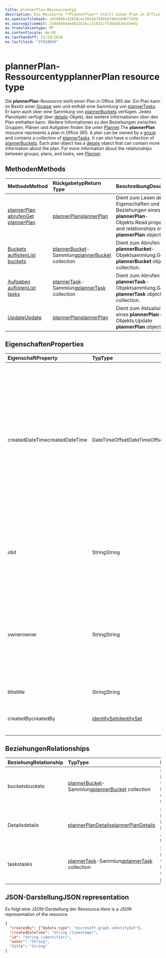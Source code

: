 ```yaml
---
title: plannerPlan-Ressourcentyp
description: Die Ressource **PlannerPlan** stellt einen Plan in Office 365. Ein Plan kann eine Gruppe Besitz und enthält eine Auflistung von PlannerTasks. Sie können auch eine Auflistung von PlannerBuckets verfügen. Jedes Plan-Objekt ist ein Details-Objekt, das Informationen über den Plan enthalten kann. Weitere Informationen zu den Beziehungen zwischen Gruppen, Pläne und Aufgaben finden Sie unter Planner.
ms.openlocfilehash: cd2990bc42929c4c501e676d05d7d643dd6f7d3d
ms.sourcegitcommit: 334e84b4aed63162bcc31831cffd6d363dafee02
ms.translationtype: MT
ms.contentlocale: de-DE
ms.lasthandoff: 11/29/2018
ms.locfileid: "27019836"
---
```

# <a name="plannerplan-resource-type"></a><span data-ttu-id="7e750-107">plannerPlan-Ressourcentyp</span><span class="sxs-lookup"><span data-stu-id="7e750-107">plannerPlan resource type</span></span>

<span data-ttu-id="7e750-p102">Die **plannerPlan**-Ressource stellt einen Plan in Office 365 dar. Ein Plan kann im Besitz einer [Gruppe](group.md) sein und enthält eine Sammlung von [plannerTasks](plannertask.md). Er kann auch über eine Sammlung von [plannerBuckets](plannerbucket.md) verfügen. Jedes Planobjekt verfügt über [details](plannerplandetails.md)-Objekt, das weitere Informationen über den Plan enthalten kann. Weitere Informationen zu den Beziehungen zwischen Gruppen, Plänen und Aufgaben finden Sie unter [Planner](planner-overview.md).</span><span class="sxs-lookup"><span data-stu-id="7e750-p102">The **plannerPlan** resource represents a plan in Office 365. A plan can be owned by a [group](group.md) and contains a collection of [plannerTasks](plannertask.md). It can also have a collection of [plannerBuckets](plannerbucket.md). Each plan object has a [details](plannerplandetails.md) object that can contain more information about the plan. For more information about the relationships between groups, plans, and tasks, see [Planner](planner-overview.md).</span></span>

## <a name="methods"></a><span data-ttu-id="7e750-113">Methoden</span><span class="sxs-lookup"><span data-stu-id="7e750-113">Methods</span></span>

| <span data-ttu-id="7e750-114">Methode</span><span class="sxs-lookup"><span data-stu-id="7e750-114">Method</span></span>           | <span data-ttu-id="7e750-115">Rückgabetyp</span><span class="sxs-lookup"><span data-stu-id="7e750-115">Return Type</span></span>    |<span data-ttu-id="7e750-116">Beschreibung</span><span class="sxs-lookup"><span data-stu-id="7e750-116">Description</span></span>|
|:---------------|:--------|:----------|
|[<span data-ttu-id="7e750-117">plannerPlan abrufen</span><span class="sxs-lookup"><span data-stu-id="7e750-117">Get plannerPlan</span></span>](../api/plannerplan-get.md) | [<span data-ttu-id="7e750-118">plannerPlan</span><span class="sxs-lookup"><span data-stu-id="7e750-118">plannerPlan</span></span>](plannerplan.md) |<span data-ttu-id="7e750-119">Dient zum Lesen der Eigenschaften und Beziehungen eines **plannerPlan**-Objekts.</span><span class="sxs-lookup"><span data-stu-id="7e750-119">Read properties and relationships of **plannerPlan** object.</span></span>|
|[<span data-ttu-id="7e750-120">Buckets auflisten</span><span class="sxs-lookup"><span data-stu-id="7e750-120">List buckets</span></span>](../api/plannerplan-list-buckets.md) |<span data-ttu-id="7e750-121">[plannerBucket](plannerbucket.md)-Sammlung</span><span class="sxs-lookup"><span data-stu-id="7e750-121">[plannerBucket](plannerbucket.md) collection</span></span>| <span data-ttu-id="7e750-122">Dient zum Abrufen einer **plannerBucket**-Objektsammlung.</span><span class="sxs-lookup"><span data-stu-id="7e750-122">Get a **plannerBucket** object collection.</span></span>|
|[<span data-ttu-id="7e750-123">Aufgaben auflisten</span><span class="sxs-lookup"><span data-stu-id="7e750-123">List tasks</span></span>](../api/plannerplan-list-tasks.md) |<span data-ttu-id="7e750-124">[plannerTask](plannertask.md)-Sammlung</span><span class="sxs-lookup"><span data-stu-id="7e750-124">[plannerTask](plannertask.md) collection</span></span>| <span data-ttu-id="7e750-125">Dient zum Abrufen einer **plannerTask**-Objektsammlung.</span><span class="sxs-lookup"><span data-stu-id="7e750-125">Get a **plannerTask** object collection.</span></span>|
|[<span data-ttu-id="7e750-126">Update</span><span class="sxs-lookup"><span data-stu-id="7e750-126">Update</span></span>](../api/plannerplan-update.md) | [<span data-ttu-id="7e750-127">plannerPlan</span><span class="sxs-lookup"><span data-stu-id="7e750-127">plannerPlan</span></span>](plannerplan.md) |<span data-ttu-id="7e750-128">Dient zum Aktualisieren eines **plannerPlan**-Objekts.</span><span class="sxs-lookup"><span data-stu-id="7e750-128">Update **plannerPlan** object.</span></span> |

## <a name="properties"></a><span data-ttu-id="7e750-129">Eigenschaften</span><span class="sxs-lookup"><span data-stu-id="7e750-129">Properties</span></span>
| <span data-ttu-id="7e750-130">Eigenschaft</span><span class="sxs-lookup"><span data-stu-id="7e750-130">Property</span></span>     | <span data-ttu-id="7e750-131">Typ</span><span class="sxs-lookup"><span data-stu-id="7e750-131">Type</span></span>   |<span data-ttu-id="7e750-132">Beschreibung</span><span class="sxs-lookup"><span data-stu-id="7e750-132">Description</span></span>|
|:---------------|:--------|:----------|
|<span data-ttu-id="7e750-133">createdDateTime</span><span class="sxs-lookup"><span data-stu-id="7e750-133">createdDateTime</span></span>|<span data-ttu-id="7e750-134">DateTimeOffset</span><span class="sxs-lookup"><span data-stu-id="7e750-134">DateTimeOffset</span></span>|<span data-ttu-id="7e750-p103">Schreibgeschützt. Datum und Uhrzeit der Erstellung des Plans. Der Timestamp-Typ stellt die Datums- und Uhrzeitinformationen mithilfe des ISO 8601-Formats dar und wird immer in UTC-Zeit angegeben. Mitternacht UTC-Zeit am 1. Januar 2014 würde z. B. wie folgt aussehen: `'2014-01-01T00:00:00Z'`</span><span class="sxs-lookup"><span data-stu-id="7e750-p103">Read-only. Date and time at which the plan is created. The Timestamp type represents date and time information using ISO 8601 format and is always in UTC time. For example, midnight UTC on Jan 1, 2014 would look like this: `'2014-01-01T00:00:00Z'`</span></span>|
|<span data-ttu-id="7e750-139">id</span><span class="sxs-lookup"><span data-stu-id="7e750-139">id</span></span>|<span data-ttu-id="7e750-140">String</span><span class="sxs-lookup"><span data-stu-id="7e750-140">String</span></span>| <span data-ttu-id="7e750-141">Schreibgeschützt.</span><span class="sxs-lookup"><span data-stu-id="7e750-141">Read-only.</span></span> <span data-ttu-id="7e750-142">ID des Plans.</span><span class="sxs-lookup"><span data-stu-id="7e750-142">ID of the plan.</span></span> <span data-ttu-id="7e750-143">Es ist eine 28 Zeichen lang und Groß-/Kleinschreibung beachtet.</span><span class="sxs-lookup"><span data-stu-id="7e750-143">It is 28 characters long and case-sensitive.</span></span> <span data-ttu-id="7e750-144">[Format Validierung](planner-identifiers-disclaimer.md) erfolgt für den Dienst.</span><span class="sxs-lookup"><span data-stu-id="7e750-144">[Format validation](planner-identifiers-disclaimer.md) is done on the service.</span></span>|
|<span data-ttu-id="7e750-145">owner</span><span class="sxs-lookup"><span data-stu-id="7e750-145">owner</span></span>|<span data-ttu-id="7e750-146">String</span><span class="sxs-lookup"><span data-stu-id="7e750-146">String</span></span>|<span data-ttu-id="7e750-147">Die ID der [Gruppe](group.md) , die den Plan besitzt.</span><span class="sxs-lookup"><span data-stu-id="7e750-147">ID of the [Group](group.md) that owns the plan.</span></span> <span data-ttu-id="7e750-148">Eine gültige Gruppe muss vorhanden sein, bevor Sie dieses Feld festgelegt werden kann.</span><span class="sxs-lookup"><span data-stu-id="7e750-148">A valid group must exist before this field can be set.</span></span> <span data-ttu-id="7e750-149">Diese Eigenschaft kann nicht aktualisiert werden, nachdem er festgelegt wurde.</span><span class="sxs-lookup"><span data-stu-id="7e750-149">After it is set, this property can’t be updated.</span></span>|
|<span data-ttu-id="7e750-150">title</span><span class="sxs-lookup"><span data-stu-id="7e750-150">title</span></span>|<span data-ttu-id="7e750-151">String</span><span class="sxs-lookup"><span data-stu-id="7e750-151">String</span></span>|<span data-ttu-id="7e750-p106">Erforderlich.  Der Titel des Plans.</span><span class="sxs-lookup"><span data-stu-id="7e750-p106">Required. Title of the plan.</span></span>|
|<span data-ttu-id="7e750-154">createdBy</span><span class="sxs-lookup"><span data-stu-id="7e750-154">createdBy</span></span>|[<span data-ttu-id="7e750-155">identitySet</span><span class="sxs-lookup"><span data-stu-id="7e750-155">identitySet</span></span>](identityset.md)|<span data-ttu-id="7e750-p107">Schreibgeschützt. Der Benutzer, der den Plan erstellt hat.</span><span class="sxs-lookup"><span data-stu-id="7e750-p107">Read-only. The user who created the plan.</span></span>|

## <a name="relationships"></a><span data-ttu-id="7e750-158">Beziehungen</span><span class="sxs-lookup"><span data-stu-id="7e750-158">Relationships</span></span>
| <span data-ttu-id="7e750-159">Beziehung</span><span class="sxs-lookup"><span data-stu-id="7e750-159">Relationship</span></span> | <span data-ttu-id="7e750-160">Typ</span><span class="sxs-lookup"><span data-stu-id="7e750-160">Type</span></span>   |<span data-ttu-id="7e750-161">Beschreibung</span><span class="sxs-lookup"><span data-stu-id="7e750-161">Description</span></span>|
|:---------------|:--------|:----------|
|<span data-ttu-id="7e750-162">buckets</span><span class="sxs-lookup"><span data-stu-id="7e750-162">buckets</span></span>|<span data-ttu-id="7e750-163">[plannerBucket](plannerbucket.md)-Sammlung</span><span class="sxs-lookup"><span data-stu-id="7e750-163">[plannerBucket](plannerbucket.md) collection</span></span>| <span data-ttu-id="7e750-p108">Schreibgeschützt. Lässt Nullwerte zu. Sammlung von Buckets im Plan.</span><span class="sxs-lookup"><span data-stu-id="7e750-p108">Read-only. Nullable. Collection of buckets in the plan.</span></span>|
|<span data-ttu-id="7e750-167">Details</span><span class="sxs-lookup"><span data-stu-id="7e750-167">details</span></span>|[<span data-ttu-id="7e750-168">plannerPlanDetails</span><span class="sxs-lookup"><span data-stu-id="7e750-168">plannerPlanDetails</span></span>](plannerplandetails.md)| <span data-ttu-id="7e750-p109">Schreibgeschützt. Lässt Nullwerte zu. Weitere Details über den Plan.</span><span class="sxs-lookup"><span data-stu-id="7e750-p109">Read-only. Nullable. Additional details about the plan.</span></span>|
|<span data-ttu-id="7e750-172">tasks</span><span class="sxs-lookup"><span data-stu-id="7e750-172">tasks</span></span>|<span data-ttu-id="7e750-173">[plannerTask](plannertask.md)-Sammlung</span><span class="sxs-lookup"><span data-stu-id="7e750-173">[plannerTask](plannertask.md) collection</span></span>| <span data-ttu-id="7e750-p110">Schreibgeschützt. Lässt Nullwerte zu. Sammlung von Aufgaben im Plan.</span><span class="sxs-lookup"><span data-stu-id="7e750-p110">Read-only. Nullable. Collection of tasks in the plan.</span></span>|

## <a name="json-representation"></a><span data-ttu-id="7e750-177">JSON-Darstellung</span><span class="sxs-lookup"><span data-stu-id="7e750-177">JSON representation</span></span>

<span data-ttu-id="7e750-178">Es folgt eine JSON-Darstellung der Ressource.</span><span class="sxs-lookup"><span data-stu-id="7e750-178">Here is a JSON representation of the resource.</span></span>

<!-- {
  "blockType": "resource",
  "baseType": "microsoft.graph.entity",
  "optionalProperties": [

  ],
  "@odata.type": "microsoft.graph.plannerPlan"
}-->

```json
{
  "createdBy": {"@odata.type": "microsoft.graph.identitySet"},
  "createdDateTime": "String (timestamp)",
  "id": "String (identifier)",
  "owner": "String",
  "title": "String"
}

```

<!-- uuid: 8fcb5dbc-d5aa-4681-8e31-b001d5168d79
2015-10-25 14:57:30 UTC -->
<!-- {
  "type": "#page.annotation",
  "description": "plannerPlan resource",
  "keywords": "",
  "section": "documentation",
  "tocPath": ""
}-->